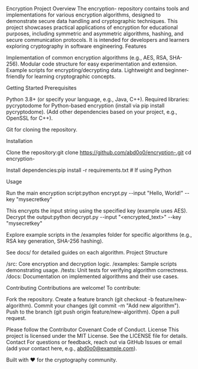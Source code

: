 Encryption Project
Overview
The encryption- repository contains tools and implementations for various encryption algorithms, designed to demonstrate secure data handling and cryptographic techniques. This project showcases practical applications of encryption for educational purposes, including symmetric and asymmetric algorithms, hashing, and secure communication protocols. It is intended for developers and learners exploring cryptography in software engineering.
Features

Implementation of common encryption algorithms (e.g., AES, RSA, SHA-256).
Modular code structure for easy experimentation and extension.
Example scripts for encrypting/decrypting data.
Lightweight and beginner-friendly for learning cryptographic concepts.

Getting Started
Prerequisites

Python 3.8+ (or specify your language, e.g., Java, C++).
Required libraries: 
pycryptodome for Python-based encryption (install via pip install pycryptodome).
(Add other dependencies based on your project, e.g., OpenSSL for C++).


Git for cloning the repository.

Installation

Clone the repository:git clone https://github.com/abd0o0/encryption-.git
cd encryption-


Install dependencies:pip install -r requirements.txt  # If using Python


Usage

Run the main encryption script:python encrypt.py --input "Hello, World!" --key "mysecretkey"

This encrypts the input string using the specified key (example uses AES).
Decrypt the output:python decrypt.py --input "<encrypted_text>" --key "mysecretkey"


Explore example scripts in the /examples folder for specific algorithms (e.g., RSA key generation, SHA-256 hashing).

See docs/ for detailed guides on each algorithm.
Project Structure

/src: Core encryption and decryption logic.
/examples: Sample scripts demonstrating usage.
/tests: Unit tests for verifying algorithm correctness.
/docs: Documentation on implemented algorithms and their use cases.

Contributing
Contributions are welcome! To contribute:

Fork the repository.
Create a feature branch (git checkout -b feature/new-algorithm).
Commit your changes (git commit -m "Add new algorithm").
Push to the branch (git push origin feature/new-algorithm).
Open a pull request.

Please follow the Contributor Covenant Code of Conduct.
License
This project is licensed under the MIT License. See the LICENSE file for details.
Contact
For questions or feedback, reach out via GitHub Issues or email (add your contact here, e.g., abd0o0@example.com).

Built with ❤️ for the cryptography community.
